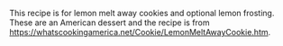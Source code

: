 This recipe is for lemon melt away cookies and optional lemon frosting. These are an American dessert and the recipe is from https://whatscookingamerica.net/Cookie/LemonMeltAwayCookie.htm.
